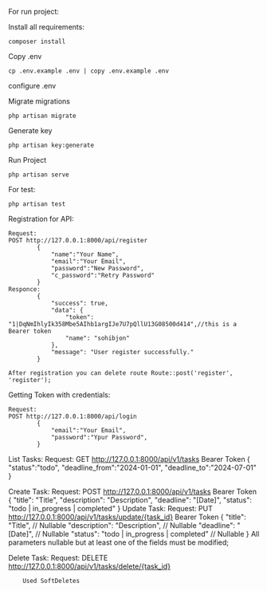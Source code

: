 For run project:

Install all requirements:

    composer install

Copy .env

    cp .env.example .env | copy .env.example .env

configure .env

Migrate migrations

    php artisan migrate

Generate key

    php artisan key:generate

Run Project

    php artisan serve

For test:

    php artisan test


Registration for API:

    Request:
    POST http://127.0.0.1:8000/api/register 
            {
                "name":"Your Name",
                "email":"Your Email",
                "password":"New Password",
                "c_password":"Retry Password"
            }
    Responce:
            {
                "success": true,
                "data": {
                    "token": "1|DqNmIhlyIk358Mbe5AIhb1argIJe7U7pQllU13G08500d414",//this is a Bearer token
                    "name": "sohibjon"
                },
                "message": "User register successfully."
            }

    After registration you can delete route Route::post('register', 'register'); 

Getting Token with credentials:

    Request:
    POST http://127.0.0.1:8000/api/login
            {
                "email":"Your Email",
                "password":"Ypur Password",
            }

List Tasks:
        Request:
        GET http://127.0.0.1:8000/api/v1/tasks Bearer Token
                {
                    "status":"todo",
                    "deadline_from":"2024-01-01",
                    "deadline_to":"2024-07-01"
                }

Create Task:
        Request:
        POST http://127.0.0.1:8000/api/v1/tasks Bearer Token
                {
                    "title": "Title",
                    "description": "Description",
                    "deadline": "[Date]",
                    "status": "todo | in_progress | completed"
                }
Update Task:
        Request:
        PUT http://127.0.0.1:8000/api/v1/tasks/update/{task_id} Bearer Token
                {
                    "title": "Title", // Nullable
                    "description": "Description", // Nullable
                    "deadline": "[Date]", // Nullable
                    "status": "todo | in_progress | completed" // Nullable
                }
        All parameters nullable but at least one of the fields must be modified;

Delete Task:
        Request:
        DELETE http://127.0.0.1:8000/api/v1/tasks/delete/{task_id}

        Used SoftDeletes
